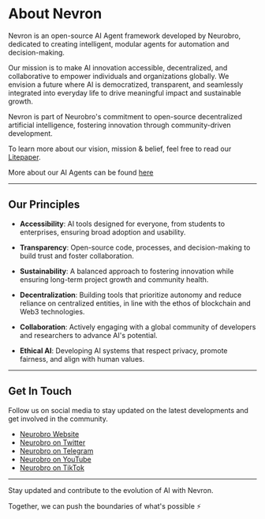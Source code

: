 # **About Nevron**

Nevron is an open-source AI Agent framework developed by Neurobro, dedicated to creating intelligent, modular agents for automation and decision-making.

Our mission is to make AI innovation accessible, decentralized, and collaborative to empower individuals and organizations globally. We envision a future where AI is democratized, transparent, and seamlessly integrated into everyday life to drive meaningful impact and sustainable growth.

Nevron is part of Neurobro's commitment to open-source decentralized artificial intelligence, fostering innovation through community-driven development.

To learn more about our vision, mission & belief, feel free to read our [Litepaper](https://neurobro.gitbook.io/neuro.bro).

More about our AI Agents can be found [here](https://neurobro.gitbook.io/neuro.bro/technical/technical-overview)

-----

## Our Principles

- **Accessibility**: AI tools designed for everyone, from students to enterprises, ensuring broad adoption and usability.

- **Transparency**: Open-source code, processes, and decision-making to build trust and foster collaboration.

- **Sustainability**: A balanced approach to fostering innovation while ensuring long-term project growth and community health.

- **Decentralization**: Building tools that prioritize autonomy and reduce reliance on centralized entities, in line with the ethos of blockchain and Web3 technologies.

- **Collaboration**: Actively engaging with a global community of developers and researchers to advance AI's potential.

- **Ethical AI**: Developing AI systems that respect privacy, promote fairness, and align with human values.

-----

## Get In Touch

Follow us on social media to stay updated on the latest developments and get involved in the community.

- [Neurobro Website](https://neurobro.ai)
- [Neurobro on Twitter](https://x.com/0xNeurobro)
- [Neurobro on Telegram](https://t.me/+lgEC3JKudyY4ZDFi)
- [Neurobro on YouTube](https://www.youtube.com/@0xNeurobro?sub_confirmation=1)
- [Neurobro on TikTok](https://www.tiktok.com/@0xneurobro?_t=8rqeq1epfra&_r=1)

-----

Stay updated and contribute to the evolution of AI with Nevron. 

Together, we can push the boundaries of what's possible ⚡️

